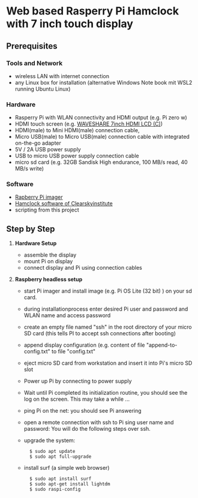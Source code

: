 # Web based Rasperry Pi Hamclock with 7 inch touch display

## Prerequisites

### Tools and Network
- wireless LAN with internet connection
- any Linux box for installation (alternative Windows Note book mit WSL2 running Ubuntu Linux)

### Hardware
- Rasperry Pi with WLAN connectivity and HDMI output (e.g. Pi zero w)
- HDMI touch screen (e.g. [WAVESHARE 7inch HDMI LCD (C)](https://www.waveshare.com/wiki/7inch_HDMI_LCD_(C)))
- HDMI(male) to Mini HDMI(male) connection cable,
- Micro USB(male) to Micro USB(male) connection cable with
integrated on-the-go adapter
- 5V / 2A USB power supply
- USB to micro USB power supply connection cable
- micro sd card (e.g. 32GB Sandisk High endurance, 100 MB/s read, 40 MB/s write)

### Software
- [Rapberry Pi imager](https://www.raspberrypi.com/software/) 
- [Hamclock software of Clearskyinstitute](https://www.clearskyinstitute.com/ham/HamClock/)
- scripting from this project

## Step by Step

1. **Hardware Setup**
    - assemble the display
    - mount Pi on display
    - connect display and Pi using connection cables
    
2. **Raspberry headless setup**
    - start Pi imager and install image (e.g. Pi OS Lite (32 bit) ) on your sd card.
    - during installationprocess enter desired Pi user and password and WLAN name and access password
    - create an empty file named "ssh" in the root directory of your micro SD card (this tells PI to accept ssh connections after booting)
    - append display configuration (e.g. content of file "append-to-config.txt" to file "config.txt"
    - eject micro SD card from workstation and insert it into Pi's micro SD slot
    - Power up Pi by connecting to power supply
    - Wait until Pi completed its initialization routine, you should see the log on the screen. This may take a while ...
    - ping Pi on the net: you should see Pi answering
    - open a remote connection with ssh to Pi sing user name and password: You will do the following steps over ssh.
    - upgrade the system:

            $ sudo apt update
            $ sudo apt full-upgrade

    - install surf (a simple web browser)

            $ sudo apt install surf
            $ sudo apt-get install lightdm
            $ sudo raspi-config